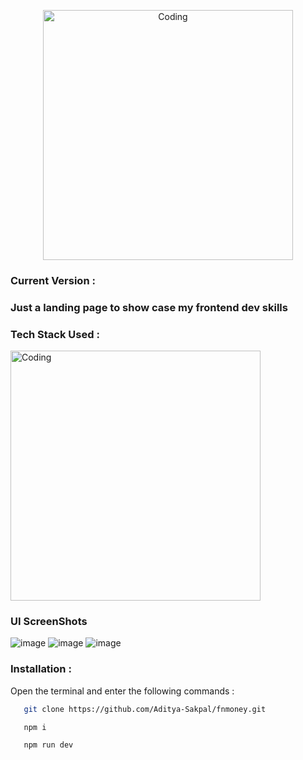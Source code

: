 <p align="center">
  <img alt="Coding" width="400" src="https://github.com/user-attachments/assets/e6bf1759-d724-43bd-a1cf-a3029ba75768" >
</p>


### Current Version :

### Just a landing page to show case my frontend dev skills 

### Tech Stack Used : 
<img alt="Coding" align="center" width="400" src="https://github.com/user-attachments/assets/96010a32-d44a-4ff9-839e-b5772eb836e4" >


### UI ScreenShots
![image](https://github.com/user-attachments/assets/e7b9355c-87c5-4cfb-ae08-be59ac6721e8)
![image](https://github.com/user-attachments/assets/0dbe6d35-54d7-4577-a172-18a685de87c3)
![image](https://github.com/user-attachments/assets/16331657-e233-4d6b-91dc-64c7f9154ec8)



### Installation :
Open the terminal and enter the following commands : 
```bash
   git clone https://github.com/Aditya-Sakpal/fnmoney.git
```
```bash
   npm i 
```
```bash
   npm run dev
```
